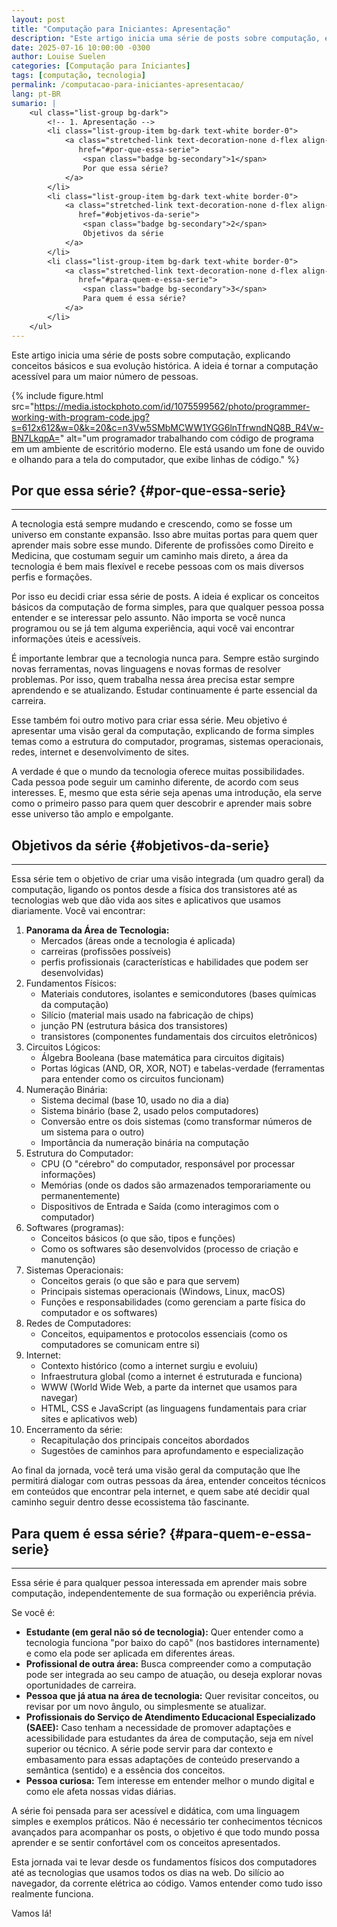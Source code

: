 ```yaml
---
layout: post
title: "Computação para Iniciantes: Apresentação"
description: "Este artigo inicia uma série de posts sobre computação, explicando conceitos básicos e sua evolução histórica."
date: 2025-07-16 10:00:00 -0300
author: Louise Suelen
categories: [Computação para Iniciantes]
tags: [computação, tecnologia]
permalink: /computacao-para-iniciantes-apresentacao/
lang: pt-BR
sumario: |
    <ul class="list-group bg-dark">
        <!-- 1. Apresentação -->
        <li class="list-group-item bg-dark text-white border-0">
            <a class="stretched-link text-decoration-none d-flex align-items-center gap-2 rounded px-2 py-1 link-light"
               href="#por-que-essa-serie">
                <span class="badge bg-secondary">1</span>
                Por que essa série?
            </a>
        </li>
        <li class="list-group-item bg-dark text-white border-0">
            <a class="stretched-link text-decoration-none d-flex align-items-center gap-2 rounded px-2 py-1 link-light"
               href="#objetivos-da-serie">
                <span class="badge bg-secondary">2</span>
                Objetivos da série
            </a>
        </li>
        <li class="list-group-item bg-dark text-white border-0">
            <a class="stretched-link text-decoration-none d-flex align-items-center gap-2 rounded px-2 py-1 link-light"
               href="#para-quem-e-essa-serie">
                <span class="badge bg-secondary">3</span>
                Para quem é essa série?
            </a>
        </li>
    </ul>
---
```


<p>Este artigo inicia uma série de posts sobre computação, explicando conceitos básicos e sua evolução histórica. A ideia é tornar a computação acessível para um maior número de pessoas.</p>

{% include figure.html 
    src="https://media.istockphoto.com/id/1075599562/photo/programmer-working-with-program-code.jpg?s=612x612&w=0&k=20&c=n3Vw5SMbMCWW1YGG6lnTfrwndNQ8B_R4Vw-BN7LkqpA="
    alt="um programador trabalhando com código de programa em um ambiente de escritório moderno. Ele está usando um fone de ouvido e olhando para a tela do computador, que exibe linhas de código."
%}

## Por que essa série? {#por-que-essa-serie}

---

A tecnologia está sempre mudando e crescendo, como se fosse um universo em constante expansão. Isso abre muitas portas para quem quer aprender mais sobre esse mundo. Diferente de profissões como Direito e Medicina, que costumam seguir um caminho mais direto, a área da tecnologia é bem mais flexível e recebe pessoas com os mais diversos perfis e formações.

Por isso eu decidi criar essa série de posts. A ideia é explicar os conceitos básicos da computação de forma simples, para que qualquer pessoa possa entender e se interessar pelo assunto. Não importa se você nunca programou ou se já tem alguma experiência, aqui você vai encontrar informações úteis e acessíveis.

É importante lembrar que a tecnologia nunca para. Sempre estão surgindo novas ferramentas, novas linguagens e novas formas de resolver problemas. Por isso, quem trabalha nessa área precisa estar sempre aprendendo e se atualizando. Estudar continuamente é parte essencial da carreira.

Esse também foi outro motivo para criar essa série. Meu objetivo é apresentar uma visão geral da computação, explicando de forma simples temas como a estrutura do computador, programas, sistemas operacionais, redes, internet e desenvolvimento de sites. 

A verdade é que o mundo da tecnologia oferece muitas possibilidades. Cada pessoa pode seguir um caminho diferente, de acordo com seus interesses. E, mesmo que esta série seja apenas uma introdução, ela serve como o primeiro passo para quem quer descobrir e aprender mais sobre esse universo tão amplo e empolgante.

## Objetivos da série {#objetivos-da-serie}

---

Essa série tem o objetivo de criar uma visão integrada (um quadro geral) da computação, ligando os pontos desde a física dos transistores até as tecnologias web que dão vida aos sites e aplicativos que usamos diariamente. Você vai encontrar:

1. **Panorama da Área de Tecnologia:**
   - Mercados (áreas onde a tecnologia é aplicada)
   - carreiras (profissões possíveis)
   - perfis profissionais (características e habilidades que podem ser desenvolvidas)
2. Fundamentos Físicos:
   - Materiais condutores, isolantes e semicondutores (bases químicas da computação)
   - Silício (material mais usado na fabricação de chips)
   - junção PN (estrutura básica dos transistores)
   - transistores (componentes fundamentais dos circuitos eletrônicos)
3. Circuitos Lógicos:
   - Álgebra Booleana (base matemática para circuitos digitais)
   - Portas lógicas (AND, OR, XOR, NOT) e tabelas-verdade (ferramentas para entender como os circuitos funcionam)
4. Numeração Binária:
   - Sistema decimal (base 10, usado no dia a dia)
   - Sistema binário (base 2, usado pelos computadores)
   - Conversão entre os dois sistemas (como transformar números de um sistema para o outro)
   - Importância da numeração binária na computação
5. Estrutura do Computador:
   - CPU (O "cérebro" do computador, responsável por processar informações)
   - Memórias (onde os dados são armazenados temporariamente ou permanentemente)
   - Dispositivos de Entrada e Saída (como interagimos com o computador)
6. Softwares (programas):
   - Conceitos básicos (o que são, tipos e funções)
   - Como os softwares são desenvolvidos (processo de criação e manutenção)
7. Sistemas Operacionais:
   - Conceitos gerais (o que são e para que servem)
   - Principais sistemas operacionais (Windows, Linux, macOS)
   - Funções e responsabilidades (como gerenciam a parte física do computador e os softwares)
8. Redes de Computadores:
   - Conceitos, equipamentos e protocolos essenciais (como os computadores se comunicam entre si)
9. Internet:
   - Contexto histórico (como a internet surgiu e evoluiu)
   - Infraestrutura global (como a internet é estruturada e funciona)
   - WWW (World Wide Web, a parte da internet que usamos para navegar)
   - HTML, CSS e JavaScript (as linguagens fundamentais para criar sites e aplicativos web)
10. Encerramento da série:
    - Recapitulação dos principais conceitos abordados
    - Sugestões de caminhos para aprofundamento e especialização

Ao final da jornada, você terá uma visão geral da computação que lhe permitirá dialogar com outras pessoas da área, entender conceitos técnicos em conteúdos que encontrar pela internet, e quem sabe até decidir qual caminho seguir dentro desse ecossistema tão fascinante.

## Para quem é essa série? {#para-quem-e-essa-serie}

---

Essa série é para qualquer pessoa interessada em aprender mais sobre computação, independentemente de sua formação ou experiência prévia.

Se você é:

- **Estudante (em geral não só de tecnologia):** Quer entender como a tecnologia funciona "por baixo do capô" (nos bastidores internamente) e como ela pode ser aplicada em diferentes áreas.
- **Profissional de outra área:** Busca compreender como a computação pode ser integrada ao seu campo de atuação, ou deseja explorar novas oportunidades de carreira.
- **Pessoa que já atua na área de tecnologia:** Quer revisitar conceitos, ou revisar por um novo ângulo, ou simplesmente se atualizar.
- **Profissionais do Serviço de Atendimento Educacional Especializado (SAEE):** Caso tenham a necessidade de promover adaptações e acessibilidade para estudantes da área de computação, seja em nível superior ou técnico. A série pode servir para dar contexto e embasamento para essas adaptações de conteúdo preservando a semântica (sentido) e a essência dos conceitos.
- **Pessoa curiosa:** Tem interesse em entender melhor o mundo digital e como ele afeta nossas vidas diárias.

A série foi pensada para ser acessível e didática, com uma linguagem simples e exemplos práticos. Não é necessário ter conhecimentos técnicos avançados para acompanhar os posts, o objetivo é que todo mundo possa aprender e se sentir confortável com os conceitos apresentados.

Esta jornada vai te levar desde os fundamentos físicos dos computadores até as tecnologias que usamos todos os dias na web. Do silício ao navegador, da corrente elétrica ao código. Vamos entender como tudo isso realmente funciona.

Vamos lá!